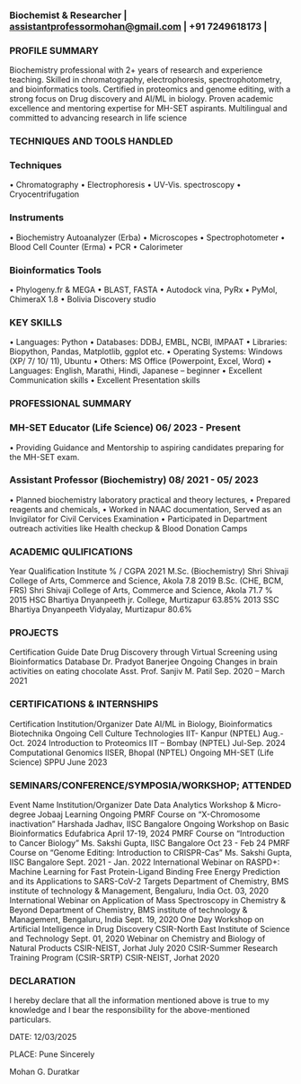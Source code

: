 ### Biochemist & Researcher | assistantprofessormohan@gmail.com | +91 7249618173 | 
### PROFILE SUMMARY
Biochemistry professional with 2+ years of research and experience teaching. Skilled in chromatography, electrophoresis, spectrophotometry, and bioinformatics tools. Certified in proteomics and genome editing, with a strong focus on Drug discovery and AI/ML in biology. Proven academic excellence and mentoring expertise for MH-SET aspirants. Multilingual and committed to advancing research in life science

### TECHNIQUES AND TOOLS HANDLED
### Techniques
•	Chromatography
•	Electrophoresis
•	UV-Vis. spectroscopy
•	Cryocentrifugation	

### Instruments
•	Biochemistry Autoanalyzer (Erba)
•	Microscopes
•	Spectrophotometer
•	Blood Cell Counter (Erma)
•	PCR
•	Calorimeter	

### Bioinformatics Tools
•	Phylogeny.fr & MEGA
•	BLAST, FASTA
•	Autodock vina, PyRx
•	PyMol, ChimeraX 1.8
•	Bolivia Discovery studio
### KEY SKILLS
•	Languages: Python
•	Databases: DDBJ, EMBL, NCBI, IMPAAT
•	Libraries: Biopython, Pandas, Matplotlib, ggplot etc. 
•	Operating Systems: Windows (XP/ 7/ 10/ 11), Ubuntu
•	Others: MS Office (Powerpoint, Excel, Word)	•	Languages: English, Marathi, Hindi,         Japanese – beginner
•	Excellent Communication skills
•	Excellent Presentation skills

### PROFESSIONAL SUMMARY
### MH-SET Educator (Life Science)			06/ 2023 - Present
•	Providing Guidance and Mentorship to aspiring candidates preparing for the MH-SET exam.
### Assistant Professor (Biochemistry)			08/ 2021 - 05/ 2023
•	Planned biochemistry laboratory practical and theory lectures, 
•	Prepared reagents and chemicals, 
•	Worked in NAAC documentation, Served as an Invigilator for Civil Cervices Examination
•	Participated in Department outreach activities like Health checkup & Blood Donation Camps

### ACADEMIC QULIFICATIONS
Year	Qualification	Institute	% / CGPA
2021	M.Sc. (Biochemistry)	Shri Shivaji College of Arts, Commerce and Science, Akola	7.8
2019	B.Sc. (CHE, BCM, FRS)	Shri Shivaji College of Arts, Commerce and Science, Akola	71.7 %
2015	HSC	Bhartiya Dnyanpeeth jr. College, Murtizapur	63.85%
2013	SSC	Bhartiya Dnyanpeeth Vidyalay, Murtizapur	80.6%
			
### PROJECTS
Certification	Guide	Date
Drug Discovery through Virtual Screening using Bioinformatics Database	Dr. Pradyot Banerjee	Ongoing
Changes in brain activities on eating chocolate	Asst. Prof. Sanjiv M. Patil	Sep. 2020 – March 2021
		
### CERTIFICATIONS & INTERNSHIPS
Certification	Institution/Organizer	Date
AI/ML in Biology, Bioinformatics	Biotechnika	Ongoing
Cell Culture Technologies	IIT- Kanpur (NPTEL)	Aug.- Oct. 2024
Introduction to Proteomics	IIT – Bombay (NPTEL)	Jul-Sep. 2024
Computational Genomics	IISER, Bhopal (NPTEL)	Ongoing
MH-SET (Life Science)	SPPU	June 2023

### SEMINARS/CONFERENCE/SYMPOSIA/WORKSHOP; ATTENDED
Event Name	Institution/Organizer	Date
Data Analytics Workshop & Micro-degree	Jobaaj Learning	Ongoing
PMRF Course on “X-Chromosome inactivation”	Harshada Jadhav, IISC Bangalore	Ongoing
Workshop on Basic Bioinformatics	Edufabrica	April 17-19, 2024
PMRF Course on “Introduction to Cancer Biology”	Ms. Sakshi Gupta, IISC Bangalore	Oct 23 - Feb 24
PMRF Course on “Genome Editing: Introduction to CRISPR-Cas”	Ms. Sakshi Gupta, IISC Bangalore	Sept. 2021 - Jan. 2022
International Webinar on RASPD+: Machine Learning for Fast Protein-Ligand Binding Free Energy Prediction and its Applications to SARS-CoV-2 Targets	Department of Chemistry, BMS institute of technology & Management, Bengaluru, India	Oct. 03, 2020
International Webinar on Application of Mass Spectroscopy in Chemistry & Beyond	Department of Chemistry, BMS institute of technology & Management, Bengaluru, India	Sept. 19, 2020
One Day Workshop on Artificial Intelligence in Drug Discovery	CSIR-North East Institute of Science and Technology	Sept. 01, 2020
Webinar on Chemistry and Biology of Natural Products	CSIR-NEIST, Jorhat	July 2020
CSIR-Summer Research Training Program (CSIR-SRTP)	CSIR-NEIST, Jorhat	2020
		
### DECLARATION

I hereby declare that all the information mentioned above is true to my knowledge and I bear the responsibility for the above-mentioned particulars.

DATE: 12/03/2025

PLACE: Pune                                                                                                                                                                     Sincerely



Mohan G. Duratkar

